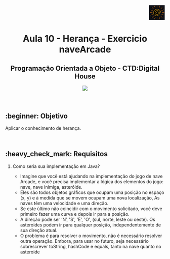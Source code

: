 <div align="right"> <img src="https://github.com/lipollis/Imagens-Git/blob/main/sun%20-%20git.jpg" width="50px"/> </div>

<h1 align="center"> Aula 10 - Herança - Exercicio naveArcade </h1>
<h2 align="center"> Programação Orientada a Objeto - CTD:Digital House </h2>

<div align="center">
  <img src="https://cdn.jsdelivr.net/gh/devicons/devicon/icons/java/java-original-wordmark.svg" width="70px"/>
  <br>
  <br>
</div>  

<br>
<h2>:beginner: Objetivo</h2>

<p align="justify">Aplicar o conhecimento de herança.</p>

<br>
<h2>:heavy_check_mark: Requisitos </h2>

<ol>
  <li>Como seria sua implementação em Java?</li>
    <ul>
      <li>Imagine que você está ajudando na implementação do jogo de nave Arcade, e você precisa implementar a lógica dos elementos do jogo: nave, nave inimiga, asteróide.</li>
      <li> Eles são todos objetos gráficos que ocupam uma posição no espaço (x, y) e à medida que se movem ocupam uma nova localização, As naves têm uma velocidade e uma direção. </li>
      <li>Se este último não coincidir com o movimento solicitado, você deve primeiro fazer uma curva e depois ir para a posição.</li>
      <li>A direção pode ser ‘N’, 'S', 'E', 'O', (sul, norte, leste ou oeste). Os asteroides podem ir para qualquer posição, independentemente de sua direção atual.</li>
      <li>O problema é para resolver o movimento, não é necessário resolver outra operação. Embora, para usar no futuro, seja necessário sobrescrever toString, hashCode e equals, tanto na nave quanto no asteroide</li>
  </ul>
</ol>
